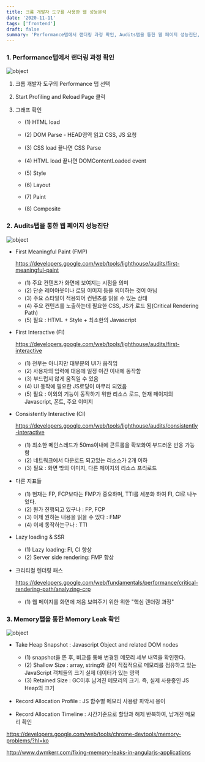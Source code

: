 ```yaml
---
title: 크롬 개발자 도구를 사용한 웹 성능분석
date: '2020-11-11'
tags: ['frontend']
draft: false
summary: 'Performance탭에서 랜더링 과정 확인, Audits탭을 통한 웹 페이지 성능진단, Memory탭을 통한 Memory Leak 확인'
---
```


### 1. Performance탭에서 랜더링 과정 확인

![object](/static/images/chrome_debug_performance.png 'object')

1. 크롬 개발자 도구의 Performance 탭 선택

2. Start Profiling and Reload Page 클릭

3. 그래프 확인

   - (1) HTML load

   - (2) DOM Parse - HEAD영역 읽고 CSS, JS 요청

   - (3) CSS load 끝나면 CSS Parse

   - (4) HTML load 끝나면 DOMContentLoaded event

   - (5) Style

   - (6) Layout

   - (7) Paint

   - (8) Composite

### 2. Audits탭을 통한 웹 페이지 성능진단

![object](/static/images/chrome_debug_audits.png 'object')

- First Meaningful Paint (FMP)

  https://developers.google.com/web/tools/lighthouse/audits/first-meaningful-paint

  - (1) 주요 컨텐츠가 화면에 보여지는 시점을 의미
  - (2) 단순 레이아웃이나 로딩 이미지 등을 의미하는 것이 아님
  - (3) 주요 스타일이 적용되어 컨텐츠를 읽을 수 있는 상태
  - (4) 주요 컨텐츠를 노출하는데 필요한 CSS, JS가 로드 됨(Critical Rendering Path)
  - (5) 필요 : HTML + Style + 최소한의 Javascript

- First Interactive (FI)

  https://developers.google.com/web/tools/lighthouse/audits/first-interactive

  - (1) 전부는 아니지만 대부분의 UI가 움직임
  - (2) 사용자의 입력에 대응에 일정 이간 이내에 동작함
  - (3) 부드럽지 않게 움직일 수 있음
  - (4) UI 동작에 필요한 JS로딩이 마무리 되었음
  - (5) 필요 : 이외의 기능이 동작하기 위한 리소스 로드, 현재 페이지의 Javascript, 폰트, 주요 이미지

- Consistently Interactive (CI)

  https://developers.google.com/web/tools/lighthouse/audits/consistently-interactive

  - (1) 최소한 메인스레드가 50ms이내에 콘트롤을 확보화여 부드러운 반응 가능함
  - (2) 네트워크에서 다운로드 되고있는 리소스가 2개 이하
  - (3) 필요 : 화면 밖의 이미지, 다른 페이지의 리소스 프리로드

- 다른 지표들

  - (1) 현재는 FP, FCP보다는 FMP가 중요하며, TTI를 세분화 하여 FI, CI로 나누었다.
  - (2) 뭔가 진행되고 있구나 : FP, FCP
  - (3) 이제 원하는 내용을 읽을 수 있다 : FMP
  - (4) 이제 동작하는구나 : TTI

- Lazy loading & SSR

  - (1) Lazy loading: FI, CI 향상
  - (2) Server side rendering: FMP 향상

- 크리티컬 렌더링 패스

  https://developers.google.com/web/fundamentals/performance/critical-rendering-path/analyzing-crp

  - (1) 웹 페이지를 화면에 처음 보여주기 위한 위한 "핵심 렌더링 과정"

### 3. Memory탭을 통한 Memory Leak 확인

![object](/static/images/chrome_debug_memory.png 'object')

- Take Heap Snapshot : Javascript Object and related DOM nodes

  - (1) snapshot을 뜬 후, 비교를 통해 변경된 메모리 세부 내역을 확인한다.
  - (2) Shallow Size : array, string와 같이 직접적으로 메모리를 점유하고 있는 JavaScript 객체들의 크기 실제 데이터가 있는 영역
  - (3) Retained Size : GC이후 남겨진 메모리의 크기. 즉, 실제 사용중인 JS Heap의 크기

- Record Allocation Profile : JS 함수별 메모리 사용량 파악시 용이

- Record Allocation Timeline : 시간기준으로 할당과 해제 반복하여, 남겨진 메모리 확인

https://developers.google.com/web/tools/chrome-devtools/memory-problems/?hl=ko

http://www.dwmkerr.com/fixing-memory-leaks-in-angularjs-applications
